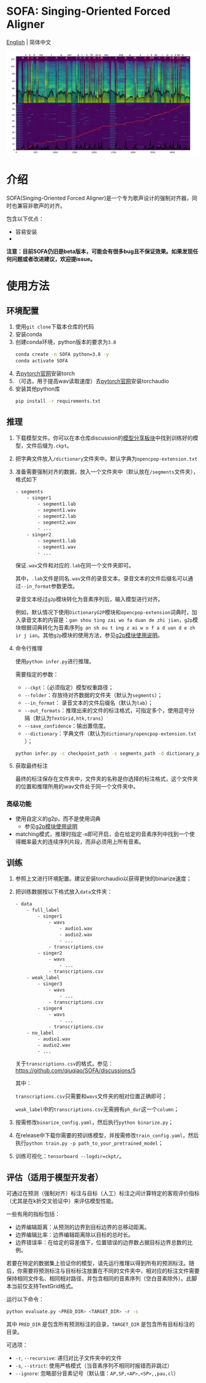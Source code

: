 # SOFA: Singing-Oriented Forced Aligner

[English](README.MD) | 简体中文

![example](example.png)

# 介绍

SOFA(Singing-Oriented Forced Aligner)是一个专为歌声设计的强制对齐器，同时也兼容非歌声的对齐。

包含以下优点：

* 容易安装
* 
**注意：目前SOFA仍旧是beta版本，可能会有很多bug且不保证效果。如果发现任何问题或者改进建议，欢迎提issue。**

# 使用方法

## 环境配置

1. 使用`git clone`​​下载本仓库的代码
2. 安装conda
3. 创建conda环境，python版本的要求为`3.8`
    ```bash
    conda create -n SOFA python=3.8 -y
    conda activate SOFA
    ```
4. 去[pytorch官网](https://pytorch.org/get-started/locally/)安装torch
5. （可选，用于提高wav读取速度）去[pytorch官网](https://pytorch.org/get-started/locally/)安装torchaudio
6. 安装其他python库
    ```bash
    pip install -r requirements.txt
    ```

## 推理

1. 下载模型文件。你可以在本仓库discussion的[模型分享板块](https://github.com/qiuqiao/SOFA/discussions/categories/pretrained-model-sharing)中找到训练好的模型，文件后缀为`.ckpt`。
2. 把字典文件放入`/dictionary`​​文件夹中。默认字典为`opencpop-extension.txt`​​
3. 准备需要强制对齐的数据，放入一个文件夹中（默认放在`/segments`​​文件夹），格式如下
    ```text
    - segments
        - singer1
            - segment1.lab
            - segment1.wav
            - segment2.lab
            - segment2.wav
            - ...
        - singer2
            - segment1.lab
            - segment1.wav
            - ...
    ```
    保证`.wav`文件和对应的`.lab`在同一个文件夹即可。

    其中，`.lab`文件是同名`.wav`文件的录音文本。录音文本的文件后缀名可以通过`--in_format`参数更改。
    
    录音文本经过`g2p`模块转化为音素序列后，输入模型进行对齐。

    例如，默认情况下使用`DictionaryG2P`模块和`opencpop-extension`词典时，加入录音文本的内容是：`gan shou ting zai wo fa duan de zhi jian`，`g2p`模块根据词典转化为音素序列`g an sh ou t ing z ai w o f a d uan d e zh ir j ian`。其他`g2p`模块的使用方法，参见[g2p模块使用说明](modules/g2p/readme_g2p_zh.md)。
    
4. 命令行推理

    使用`python infer.py`进行推理。

    需要指定的参数：
    - `--ckpt`：（必须指定）模型权重路径；
    - `--folder`：存放待对齐数据的文件夹​（默认为`segments`）；
    - `--in_format`： 录音文本的文件后缀名（默认为`lab`）；
    - `--out_formats`：推理出来的文件的标注格式，可指定多个，使用逗号分隔（默认为`TextGrid,htk,trans`）
    - `--save_confidence`：输出置信度。
    - `--dictionary`：字典文件​（默认为`dictionary/opencpop-extension.txt`​）；

    ```bash
    python infer.py -c checkpoint_path -s segments_path -d dictionary_path -of output_format1,output_format2...
    ```
5. 获取最终标注

    最终的标注保存在文件夹中，文件夹的名称是你选择的标注格式，这个文件夹的位置和推理所用的wav文件处于同一个文件夹中。

### 高级功能

   - 使用自定义的g2p，而不是使用词典
     - 参见[g2p模块使用说明](modules/g2p/readme_g2p_zh.md)
   - matching模式，推理时指定`-m`即可开启，会在给定的音素序列中找到一个使得概率最大的连续序列片段，而非必须用上所有音素。
## 训练

1. 参照上文进行环境配置。建议安装torchaudio以获得更快的binarize速度；
2. 把训练数据按以下格式放入`data`文件夹：

    ```
    - data
        - full_label
            - singer1
                - wavs
                    - audio1.wav
                    - audio2.wav
                    - ...
                - transcriptions.csv
            - singer2
                - wavs
                    - ...
                - transcriptions.csv
        - weak_label
            - singer3
                - wavs
                    - ...
                - transcriptions.csv
            - singer4
                - wavs
                    - ...
                - transcriptions.csv
        - no_label
            - audio1.wav
            - audio2.wav
            - ...
    ```
    关于`transcriptions.csv`的格式，参见：https://github.com/qiuqiao/SOFA/discussions/5
    
    其中：

    `transcriptions.csv`只需要和`wavs`文件夹的相对位置正确即可；

    `weak_label`中的`transcriptions.csv`无需拥有`ph_dur`这一个`column`；
3. 按需修改`binarize_config.yaml`，然后执行`python binarize.py`；
4. 在release中下载你需要的预训练模型，并按需修改`train_config.yaml`，然后执行`python train.py -p path_to_your_pretrained_model`；
5. 训练可视化：`tensorboard --logdir=ckpt/`。

## 评估（适用于模型开发者）

可通过在预测（强制对齐）标注与目标（人工）标注之间计算特定的客观评价指标（尤其是在k折交叉验证中）来评估模型性能。

一些有用的指标包括：

- 边界编辑距离：从预测的边界到目标边界的总移动距离。
- 边界编辑比率：边界编辑距离除以目标的总时长。
- 边界错误率：在给定的容差值下，位置错误的边界数占据目标边界总数的比例。

若要在特定的数据集上验证你的模型，请先运行推理以得到所有的预测标注。随后，你需要将预测标注与目标标注放置在不同的文件夹中，相对应的标注文件需要保持相同文件名、相同相对路径，并包含相同的音素序列（空白音素除外）。此脚本当前仅支持TextGrid格式。

运行以下命令：

```bash
python evaluate.py <PRED_DIR> <TARGET_DIR> -r -s
```

其中 `PRED_DIR` 是包含所有预测标注的目录，`TARGET_DIR` 是包含所有目标标注的目录。

可选项：
- `-r`, `--recursive`: 递归对比子文件夹中的文件
- `-s`, `--strict`: 使用严格模式（当音素序列不相同时报错而非跳过）
- `--ignore`: 忽略部分音素记号（默认值：`AP,SP,<AP>,<SP>,,pau,cl`）
